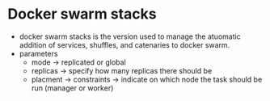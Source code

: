 # Docker swarm stacks

- docker swarm stacks is the version used to manage the atuomatic addition of services, shuffles, and catenaries to docker swarm.
- parameters
    - mode → replicated or global
    - replicas → specify how many replicas there should be
    - placment → constraints → indicate on which node the task should be run (manager or worker)


